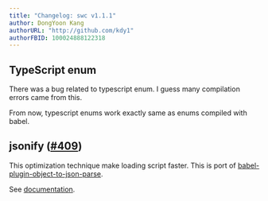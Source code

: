 ```yaml
---
title: "Changelog: swc v1.1.1"
author: DongYoon Kang
authorURL: "http://github.com/kdy1"
authorFBID: 100024888122318
---
```


## TypeScript enum

There was a bug related to typescript enum. I guess many compilation errors came from this.

From now, typescript enums work exactly same as enums compiled with babel.

## jsonify ([#409](https://github.com/swc-project/swc/issues/409))

This optimization technique make loading script faster. This is port of [babel-plugin-object-to-json-parse](https://github.com/nd-02110114/babel-plugin-object-to-json-parse).

See [documentation](/docs/configuring-swc#jsctransformoptimizerjsonify).

